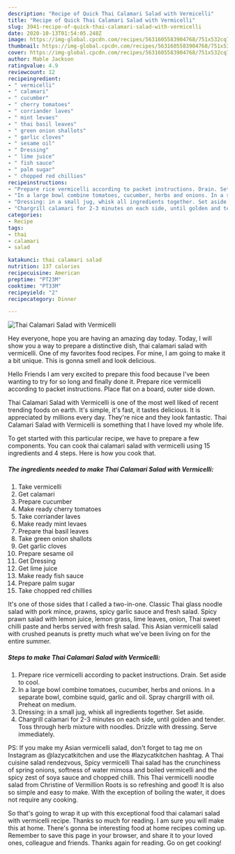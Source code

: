 ```yaml
---
description: "Recipe of Quick Thai Calamari Salad with Vermicelli"
title: "Recipe of Quick Thai Calamari Salad with Vermicelli"
slug: 3941-recipe-of-quick-thai-calamari-salad-with-vermicelli
date: 2020-10-13T01:54:05.248Z
image: https://img-global.cpcdn.com/recipes/5631605583904768/751x532cq70/thai-calamari-salad-with-vermicelli-recipe-main-photo.jpg
thumbnail: https://img-global.cpcdn.com/recipes/5631605583904768/751x532cq70/thai-calamari-salad-with-vermicelli-recipe-main-photo.jpg
cover: https://img-global.cpcdn.com/recipes/5631605583904768/751x532cq70/thai-calamari-salad-with-vermicelli-recipe-main-photo.jpg
author: Mable Jackson
ratingvalue: 4.9
reviewcount: 12
recipeingredient:
- " vermicelli"
- " calamari"
- " cucumber"
- " cherry tomatoes"
- " corriander laves"
- " mint levaes"
- " thai basil leaves"
- " green onion shallots"
- " garlic cloves"
- " sesame oil"
- " Dressing"
- " lime juice"
- " fish sauce"
- " palm sugar"
- " chopped red chillies"
recipeinstructions:
- "Prepare rice vermicelli according to packet instructions. Drain. Set aside to cool."
- "In a large bowl combine tomatoes, cucumber, herbs and onions. In a separate bowl, combine squid, garlic and oil. Spray chargrill with oil. Preheat on medium."
- "Dressing: in a small jug, whisk all ingredients together. Set aside."
- "Chargrill calamari for 2-3 minutes on each side, until golden and tender. Toss through herb mixture with noodles. Drizzle with dressing. Serve immediately."
categories:
- Recipe
tags:
- thai
- calamari
- salad

katakunci: thai calamari salad 
nutrition: 137 calories
recipecuisine: American
preptime: "PT23M"
cooktime: "PT33M"
recipeyield: "2"
recipecategory: Dinner

---
```



![Thai Calamari Salad with Vermicelli](https://img-global.cpcdn.com/recipes/5631605583904768/751x532cq70/thai-calamari-salad-with-vermicelli-recipe-main-photo.jpg)

Hey everyone, hope you are having an amazing day today. Today, I will show you a way to prepare a distinctive dish, thai calamari salad with vermicelli. One of my favorites food recipes. For mine, I am going to make it a bit unique. This is gonna smell and look delicious.

Hello Friends I am very excited to prepare this food because I&#39;ve been wanting to try for so long and finally done it. Prepare rice vermicelli according to packet instructions. Place flat on a board, outer side down.

Thai Calamari Salad with Vermicelli is one of the most well liked of recent trending foods on earth. It's simple, it's fast, it tastes delicious. It is appreciated by millions every day. They're nice and they look fantastic. Thai Calamari Salad with Vermicelli is something that I have loved my whole life.


To get started with this particular recipe, we have to prepare a few components. You can cook thai calamari salad with vermicelli using 15 ingredients and 4 steps. Here is how you cook that.

<!--inarticleads1-->

##### The ingredients needed to make Thai Calamari Salad with Vermicelli:

1. Take  vermicelli
1. Get  calamari
1. Prepare  cucumber
1. Make ready  cherry tomatoes
1. Take  corriander laves
1. Make ready  mint levaes
1. Prepare  thai basil leaves
1. Take  green onion shallots
1. Get  garlic cloves
1. Prepare  sesame oil
1. Get  Dressing
1. Get  lime juice
1. Make ready  fish sauce
1. Prepare  palm sugar
1. Take  chopped red chillies


It&#39;s one of those sides that I called a two-in-one. Classic Thai glass noodle salad with pork mince, prawns, spicy garlic sauce and fresh salad. Spicy prawn salad with lemon juice, lemon grass, lime leaves, onion, Thai sweet chilli paste and herbs served with fresh salad. This Asian vermicelli salad with crushed peanuts is pretty much what we&#39;ve been living on for the entire summer. 

<!--inarticleads2-->

##### Steps to make Thai Calamari Salad with Vermicelli:

1. Prepare rice vermicelli according to packet instructions. Drain. Set aside to cool.
1. In a large bowl combine tomatoes, cucumber, herbs and onions. In a separate bowl, combine squid, garlic and oil. Spray chargrill with oil. Preheat on medium.
1. Dressing: in a small jug, whisk all ingredients together. Set aside.
1. Chargrill calamari for 2-3 minutes on each side, until golden and tender. Toss through herb mixture with noodles. Drizzle with dressing. Serve immediately.


PS: If you make my Asian vermicelli salad, don&#39;t forget to tag me on Instagram as @lazycatkitchen and use the #lazycatkitchen hashtag. A Thai cuisine salad rendezvous, Spicy vermicelli Thai salad has the crunchiness of spring onions, softness of water mimosa and boiled vermicelli and the spicy zest of soya sauce and chopped chilli. This Thai vermicelli noodle salad from Christine of Vermillion Roots is so refreshing and good! It is also so simple and easy to make. With the exception of boiling the water, it does not require any cooking. 

So that's going to wrap it up with this exceptional food thai calamari salad with vermicelli recipe. Thanks so much for reading. I am sure you will make this at home. There's gonna be interesting food at home recipes coming up. Remember to save this page in your browser, and share it to your loved ones, colleague and friends. Thanks again for reading. Go on get cooking!

